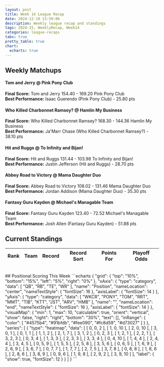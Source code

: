 ```yaml
---
layout: post
title: Week 14 League Recap
date: 2024-12-10 13:59:06
description: Weekly league recap and standings
tags: 2024-25, WeeklyRecap, Week14
categories: league-recaps
tabs: true
pretty_table: true
chart:
  echarts: true
---
```


## Weekly Matchups

#### Tom and Jerry @ Pink Pony Club

**Final Score:** Tom and Jerry 154.40 - 169.20 Pink Pony Club<br>
**Best Performance:** Isaac Guerendo (Pink Pony Club) - 25.80 pts<br>


#### Who Killed Charbonnet Ramsey? @ Hamlin My Business 

**Final Score:** Who Killed Charbonnet Ramsey? 168.30 - 144.36 Hamlin My Business <br>
**Best Performance:** Ja'Marr Chase (Who Killed Charbonnet Ramsey?) - 38.10 pts<br>


#### Hit and Ruggs @ To Infinity and Bijan!

**Final Score:** Hit and Ruggs 131.44 - 103.98 To Infinity and Bijan!<br>
**Best Performance:** Justin Jefferson (Hit and Ruggs) - 28.70 pts<br>


#### Abbey Road to Victory @ Mama Daughter Duo

**Final Score:** Abbey Road to Victory 108.02 - 131.46 Mama Daughter Duo<br>
**Best Performance:** Jordan Addison (Mama Daughter Duo) - 35.30 pts<br>


#### Fantasy Guru Kayden @ Michael's Managable Team

**Final Score:** Fantasy Guru Kayden 123.40 - 72.52 Michael's Managable Team<br>
**Best Performance:** Josh Allen (Fantasy Guru Kayden) - 51.88 pts<br>


## Current Standings

<table
data-click-to-select="true"
data-height="575"
data-search="false"
data-toggle="table"
data-url="{{ "/assets/json/standings/Week_14_2024_standings.json"}}">
<thead>
<tr>
<th data-field="rank" data-halign="center" data-align="center" data-sortable="true">Rank</th>
<th data-field="team" data-halign="left" data-align="left" data-sortable="true">Team</th>
<th data-field="record" data-halign="center" data-align="center" data-sortable="true" data-sort-name="record_sort">Record</th>
<th data-field="record_sort" data-sortable="true" data-visible="false">Record Sort</th>
<th data-field="points_for" data-halign="center" data-align="center" data-sortable="true">Points For</th>
<th data-field="playoff_odds" data-halign="center" data-align="center" data-sortable="true">Playoff Odds</th>
</tr>
</thead>
</table>

<br>
## Positional Scoring This Week
```echarts
{
    "grid": {
        "top": "10%",
        "bottom": "15%",
        "left": "5%",
        "right": "0%"
    },
    "xAxis": {
        "type": "category",
        "data": [
            "QB",
            "RB",
            "TE",
            "WR"
        ],
        "name": "Position",
        "nameLocation": "center",
        "nameTextStyle": {
            "fontSize": 16
        },
        "axisLabel": {
            "fontSize": 14
        }
    },
    "yAxis": {
        "type": "category",
        "data": [
            "WKCR",
            "PONY",
            "TOM",
            "RRT",
            "MMT",
            "TIB",
            "KTT",
            "JST",
            "ARV",
            "HMB"
        ],
        "name": "",
        "nameLocation": "end",
        "nameTextStyle": {
            "fontSize": 16
        },
        "axisLabel": {
            "fontSize": 14
        }
    },
    "visualMap": {
        "min": 1,
        "max": 10,
        "calculable": true,
        "orient": "vertical",
        "show": false,
        "right": "right",
        "bottom": "30%",
        "text": [],
        "inRange": {
            "color": [
                "#4575b4",
                "#91bfdb",
                "#fee090",
                "#fc8d59",
                "#d73027"
            ]
        }
    },
    "series": [
        {
            "type": "heatmap",
            "data": [
                [
                    0,
                    0,
                    2
                ],
                [
                    1,
                    0,
                    10
                ],
                [
                    2,
                    0,
                    10
                ],
                [
                    3,
                    0,
                    1
                ],
                [
                    0,
                    1,
                    1
                ],
                [
                    1,
                    1,
                    2
                ],
                [
                    2,
                    1,
                    7
                ],
                [
                    3,
                    1,
                    2
                ],
                [
                    0,
                    2,
                    3
                ],
                [
                    1,
                    2,
                    1
                ],
                [
                    2,
                    2,
                    1
                ],
                [
                    3,
                    2,
                    3
                ],
                [
                    0,
                    3,
                    4
                ],
                [
                    1,
                    3,
                    3
                ],
                [
                    2,
                    3,
                    3
                ],
                [
                    3,
                    3,
                    4
                ],
                [
                    0,
                    4,
                    10
                ],
                [
                    1,
                    4,
                    4
                ],
                [
                    2,
                    4,
                    4
                ],
                [
                    3,
                    4,
                    5
                ],
                [
                    0,
                    5,
                    9
                ],
                [
                    1,
                    5,
                    5
                ],
                [
                    2,
                    5,
                    8
                ],
                [
                    3,
                    5,
                    6
                ],
                [
                    0,
                    6,
                    5
                ],
                [
                    1,
                    6,
                    9
                ],
                [
                    2,
                    6,
                    9
                ],
                [
                    3,
                    6,
                    7
                ],
                [
                    0,
                    7,
                    7
                ],
                [
                    1,
                    7,
                    7
                ],
                [
                    2,
                    7,
                    5
                ],
                [
                    3,
                    7,
                    8
                ],
                [
                    0,
                    8,
                    8
                ],
                [
                    1,
                    8,
                    6
                ],
                [
                    2,
                    8,
                    6
                ],
                [
                    3,
                    8,
                    9
                ],
                [
                    0,
                    9,
                    6
                ],
                [
                    1,
                    9,
                    8
                ],
                [
                    2,
                    9,
                    2
                ],
                [
                    3,
                    9,
                    10
                ]
            ],
            "label": {
                "show": true,
                "fontSize": 12
            }
        }
    ]
}
```
    